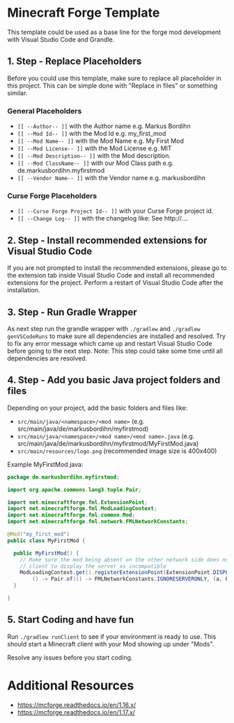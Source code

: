 # Minecraft Forge Template

This template could be used as a base line for the forge mod development with Visual Studio Code and Grandle.

## 1. Step - Replace Placeholders

Before you could use this template, make sure to replace all placeholder in this project.
This can be simple done with "Replace in files" or something similar.

### General Placeholders

- `[[ --Author-- ]]` with the Author name e.g. Markus Bordihn
- `[[ --Mod Id-- ]]` with the Mod Id e.g. my_first_mod
- `[[ --Mod Name-- ]]` with the Mod Name e.g. My First Mod
- `[[ --Mod License-- ]]` with the Mod License e.g. MIT
- `[[ --Mod Description-- ]]` with the Mod description.
- `[[ --Mod ClassName-- ]]` with our Mod Class path e.g. de.markusbordihn.myfirstmod
- `[[ --Vendor Name-- ]]` with the Vendor name e.g. markusbordihn

### Curse Forge Placeholders

- `[[ --Curse Forge Project Id-- ]]` with your Curse Forge project id.
- `[[ --Change Log-- ]]` with the changelog like: See http://....

## 2. Step - Install recommended extensions for Visual Studio Code

If you are not prompted to install the recommended extensions, please go to the extension tab inside Visual Studio Code and install all recommended extensions for the project. Perform a restart of Visual Studio Code after the installation.

## 3. Step - Run Gradle Wrapper

As next step run the grandle wrapper with `./gradlew` and `./gradlew genVSCodeRuns` to make sure all dependencies are installed and resolved.
Try to fix any error message which came up and restart Visual Studio Code before going to the next step.
Note: This step could take some time until all dependencies are resolved.

## 4. Step - Add you basic Java project folders and files

Depending on your project, add the basic folders and files like:

- `src/main/java/<namespace>/<mod name>` (e.g. src/main/java/de/markusbordihn/myfirstmod)
- `src/main/java/<namespace>/<mod name>/<mod name>.java` (e.g. src/main/java/de/markusbordihn/myfirstmod/MyFirstMod.java)
- `src/main/resources/logo.png` (recommended image size is 400x400)

Example MyFirstMod.java:

```java
package de.markusbordihn.myfirstmod;

import org.apache.commons.lang3.tuple.Pair;

import net.minecraftforge.fml.ExtensionPoint;
import net.minecraftforge.fml.ModLoadingContext;
import net.minecraftforge.fml.common.Mod;
import net.minecraftforge.fml.network.FMLNetworkConstants;

@Mod("my_first_mod")
public class MyFirstMod {

  public MyFirstMod() {
    // Make sure the mod being absent on the other network side does not cause the
    // client to display the server as incompatible
    ModLoadingContext.get().registerExtensionPoint(ExtensionPoint.DISPLAYTEST,
        () -> Pair.of(() -> FMLNetworkConstants.IGNORESERVERONLY, (a, b) -> true));
  }

}
```

## 5. Start Coding and have fun

Run `./gradlew runClient` to see if your environment is ready to use.
This should start a Minecraft client with your Mod showing up under "Mods".

Resolve any issues before you start coding.

# Additional Resources

* https://mcforge.readthedocs.io/en/1.16.x/
* https://mcforge.readthedocs.io/en/1.17.x/
